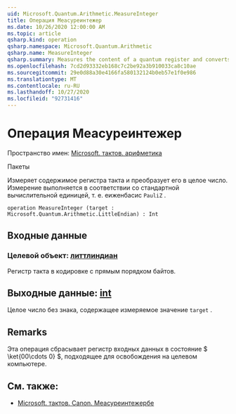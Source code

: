 ```yaml
---
uid: Microsoft.Quantum.Arithmetic.MeasureInteger
title: Операция Меасуреинтежер
ms.date: 10/26/2020 12:00:00 AM
ms.topic: article
qsharp.kind: operation
qsharp.namespace: Microsoft.Quantum.Arithmetic
qsharp.name: MeasureInteger
qsharp.summary: Measures the content of a quantum register and converts it to an integer. The measurement is performed with respect to the standard computational basis, i.e., the eigenbasis of `PauliZ`.
ms.openlocfilehash: 7cd2d93332eb168c7c2be92a3b910033ca8c10ae
ms.sourcegitcommit: 29e0d88a30e4166fa580132124b0eb57e1f0e986
ms.translationtype: MT
ms.contentlocale: ru-RU
ms.lasthandoff: 10/27/2020
ms.locfileid: "92731416"
---
```

# <a name="measureinteger-operation"></a>Операция Меасуреинтежер

Пространство имен: [Microsoft. тактов. арифметика](xref:Microsoft.Quantum.Arithmetic)

Пакеты [](https://nuget.org/packages/)


Измеряет содержимое регистра такта и преобразует его в целое число. Измерение выполняется в соответствии со стандартной вычислительной единицей, т. е. еиженбасис `PauliZ` .

```qsharp
operation MeasureInteger (target : Microsoft.Quantum.Arithmetic.LittleEndian) : Int
```


## <a name="input"></a>Входные данные

### <a name="target--littleendian"></a>Целевой объект: [литтлиндиан](xref:Microsoft.Quantum.Arithmetic.LittleEndian)

Регистр такта в кодировке с прямым порядком байтов.



## <a name="output--int"></a>Выходные данные: [int](xref:microsoft.quantum.lang-ref.int)

Целое число без знака, содержащее измеряемое значение `target` .

## <a name="remarks"></a>Remarks

Эта операция сбрасывает регистр входных данных в состояние $ \ket{00\cdots 0} $, подходящее для освобождения на целевом компьютере.

## <a name="see-also"></a>См. также:

- [Microsoft. тактов. Canon. Меасуреинтежербе](xref:Microsoft.Quantum.Canon.MeasureIntegerBE)